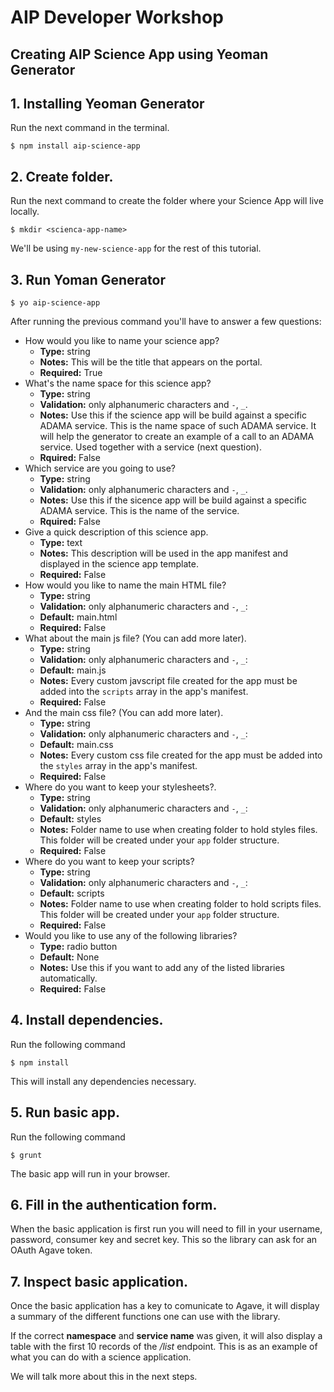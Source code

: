 # AIP Developer Workshop

## Creating AIP Science App using Yeoman Generator

## 1. Installing Yeoman Generator
Run the next command in the terminal.
```
$ npm install aip-science-app
```

## 2. Create folder.
Run the next command to create the folder where your Science App will live locally.
```
$ mkdir <scienca-app-name>
```

We'll be using `my-new-science-app` for the rest of this tutorial.

## 3. Run Yoman Generator
```
$ yo aip-science-app
```

After running the previous command you'll have to answer a few questions:
- How would you like to name your science app? 
  - **Type:** string
  - **Notes:** This will be the title that appears on the portal.
  - **Required:** True
- What's the name space for this science app?
  - **Type:** string
  - **Validation:** only alphanumeric characters and `-`, ` _ `.
  - **Notes:** Use this if the science app will be build against a specific ADAMA service. This is the name space of such ADAMA service. It will help the generator to create an example of a call to an ADAMA service. Used together with a service (next question).
  - **Rquired:** False
- Which service are you going to use?
  - **Type:** string
  - **Validation:** only alphanumeric characters and `-`, ` _ `.
  - **Notes:** Use this if the sicence app will be build against a specific ADAMA service. This is the name of the service.
  - **Rquired:** False
- Give a quick description of this science app.
  - **Type:** text
  - **Notes:** This description will be used in the app manifest and displayed in the science app template.
  - **Required:** False
- How would you like to name the main HTML file?
  - **Type:** string
  - **Validation:** only alphanumeric characters and `-`, ` _ `:
  - **Default:** main.html
  - **Required:** False
- What about the main js file? (You can add more later).
  - **Type:** string
  - **Validation:** only alphanumeric characters and `-`, ` _ `:
  - **Default:** main.js
  - **Notes:** Every custom javscript file created for the app must be added into the `scripts` array in the app's manifest.
  - **Required:** False
- And the main css file? (You can add more later).
  - **Type:** string
  - **Validation:** only alphanumeric characters and `-`, ` _ `:
  - **Default:** main.css
  - **Notes:** Every custom css file created for the app must be added into the `styles` array in the app's manifest.
  - **Required:** False
- Where do you want to keep your stylesheets?.
  - **Type:** string
  - **Validation:** only alphanumeric characters and `-`, ` _ `:
  - **Default:** styles
  - **Notes:** Folder name to use when creating folder to hold styles files. This folder will be created under your `app` folder structure.
  - **Required:** False
- Where do you want to keep your scripts?
  - **Type:** string
  - **Validation:** only alphanumeric characters and `-`, ` _ `:
  - **Default:** scripts
  - **Notes:** Folder name to use when creating folder to hold scripts files. This folder will be created under your `app` folder structure.
  - **Required:** False
- Would you like to use any of the following libraries?
  - **Type:** radio button
  - **Default:** None
  - **Notes:** Use this if you want to add any of the listed libraries automatically.
  - **Required:** False

## 4. Install dependencies.
Run the following command
```
$ npm install
```
This will install any dependencies necessary.
## 5. Run basic app.
Run the following command
```
$ grunt
```
The basic app will run in your browser.

## 6. Fill in the authentication form.
When the basic application is first run you will need to fill in your username, password, consumer key and secret key. This so the library can ask for an OAuth Agave token.

## 7. Inspect basic application.
Once the basic application has a key to comunicate to Agave, it will display a summary of the different functions one can use with the library.

If the correct **namespace** and **service name** was given, it will also display a table with the first 10 records of the */list* endpoint. This is as an example of what you can do with a science application. 

We will talk more about this in the next steps.
